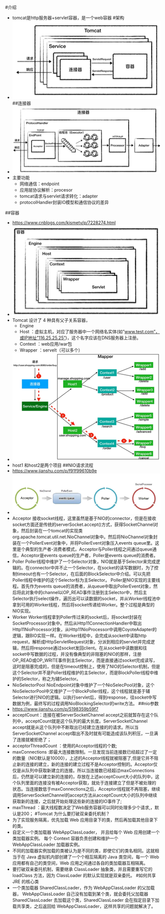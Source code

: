 #介绍
* tomcat是http服务器+servlet容器，是一个web容器
#架构
* ![](tomcat总体架构.jpg)
##连接器
* ![](连接器.jpg)
* 主要功能
    * 网络通信：endpoint
    * 应用层协议解析：procesor
    * tomcat请求与servlet请求转化：adapter
    * protocolHandler封装IO模型和通信协议的差异
    
##容器
* https://www.cnblogs.com/kismetv/p/7228274.html
* ![](容器.jpg)
* Tomcat 设计了 4 种具有父子关系容器，
   * Engine
   * Host ：虚拟主机，对应了服务器中一个网络名实体(如”www.test.com”，或IP地址”116.25.25.25”)，这个名字应该在DNS服务器上注册。
   * Context ：web应用/war包
   * Wrapper ：servelt（可以多个）
* ![](容器2.jpg)
* host1 和host2是两个项目
##NIO请求流程
* https://www.jianshu.com/p/f91f99610b9e
* ![](point.PNG)
* Acceptor 接收socket线程，这里虽然是基于NIO的connector，但是在接收socket方面还是传统的serverSocket.accept()方式，获得SocketChannel对象，然后封装在一个tomcat的实现类org.apache.tomcat.util.net.NioChannel对象中。然后将NioChannel对象封装在一个PollerEvent对象中，并将PollerEvent对象压入events queue里。这里是个典型的生产者-消费者模式，Acceptor与Poller线程之间通过queue通信，Acceptor是events queue的生产者，Poller是events queue的消费者。
* Poller Poller线程中维护了一个Selector对象，NIO就是基于Selector来完成逻辑的。在connector中并不止一个Selector，在socket的读写数据时，为了控制timeout也有一个Selector，在后面的BlockSelector中介绍。可以先把Poller线程中维护的这个Selector标为主Selector。 Poller是NIO实现的主要线程。首先作为events queue的消费者，从queue中取出PollerEvent对象，然后将此对象中的channel以OP_READ事件注册到主Selector中，然后主Selector执行select操作，遍历出可以读数据的socket，并从Worker线程池中拿到可用的Worker线程，然后将socket传递给Worker。整个过程是典型的NIO实现。
* Worker Worker线程拿到Poller传过来的socket后，将socket封装在SocketProcessor对象中。然后从Http11ConnectionHandler中取出Http11NioProcessor对象，从Http11NioProcessor中调用CoyoteAdapter的逻辑，跟BIO实现一样。在Worker线程中，会完成从socket中读取http request，解析成HttpServletRequest对象，分派到相应的servlet并完成逻辑，然后将response通过socket发回client。在从socket中读数据和往socket中写数据的过程，并没有像典型的非阻塞的NIO的那样，注册OP_READ或OP_WRITE事件到主Selector，而是直接通过socket完成读写，这时是阻塞完成的，但是在timeout控制上，使用了NIO的Selector机制，但是这个Selector并不是Poller线程维护的主Selector，而是BlockPoller线程中维护的Selector，称之为辅Selector。
* NioSelectorPool NioEndpoint对象中维护了一个NioSelecPool对象，这个NioSelectorPool中又维护了一个BlockPoller线程，这个线程就是基于辅Selector进行NIO的逻辑。以执行servlet后，得到response，往socket中写数据为例，最终写的过程调用NioBlockingSelector的write方法。
##nio参数
* https://www.jianshu.com/p/5198359b59f7
* acceptCount：连接在被ServerSocketChannel accept之前就暂存在这个队列中，acceptCount就是这个队列的最大长度。ServerSocketChannel accept就是从这个队列中不断取出已经建立连接的的请求。所以当ServerSocketChannel accept取出不及时就有可能造成该队列积压，一旦满了连接就被拒绝了；
* acceptorThreadCount ：使用的Acceptor线程的个数;
* maxConnections :即最大连接数限制。一旦发现当前连接数已经超过了一定的数量（NIO默认是10000），上述的Acceptor线程就被阻塞了,但是它并不阻止新的连接的建立，新的连接的建立过程不是Acceptor控制的。Acceptor仅仅是从队列中获取新建立的连接。所以当连接数已经超过maxConnections后，仍然是可以建立新的连接的，存放在上述acceptCount大小的队列中，这个队列里面的连接没有被Acceptor获取，就处于连接建立了但是不被处理的状态。当连接数低于maxConnections之后，Acceptor线程就不再阻塞，继续调用ServerSocketChannel的accept方法从acceptCount大小的队列中继续获取新的连接，之后就开始处理这些新的连接的IO事件了;
* maxThread ：最大线程数决定了Web服务容器可以同时处理多少个请求,，默认是200；
#Tomcat 为什么要打破双亲委托机制？
* 为了实现服务隔离，优先加载 Web 应用目录下的类，然后再加载其他目录下的类。
* 自定义一个类加载器 ﻿WebAppClassLoader﻿， 并且给每个 Web 应用创建一个类加载器实例。 每个 Context 容器负责创建和维护一个 ﻿WebAppClassLoader﻿ 加载器实例。
* 不同的加载器实例加载的类被认为是不同的类，即使它们的类名相同。这就相当于在 Java 虚拟机内部创建了一个个相互隔离的 Java 类空间，每一个 Web 应用都有自己的类空间，Web 应用之间通过各自的类加载器互相隔离。
* 要打破双亲委托机制，需要继承 ﻿ClassLoader﻿ 抽象类，并且需要重写它的 ﻿loadClass﻿ 方法，因为 ﻿ClassLoader﻿ 的默认实现就是双亲委托。
#如何共享 JRE 的核心类
* 一个类加载器 ﻿SharedClassLoader﻿，作为 ﻿WebAppClassLoader﻿ 的父加载器， ﻿WebAppClassLoader﻿ 自己没有加载到某个类，就会委托父加载器 ﻿SharedClassLoader﻿ 去加载这个类，﻿SharedClassLoader﻿ 会在指定目录下加载共享类，之后返回给 ﻿WebAppClassLoader﻿，这样共享的问题就解决了。



